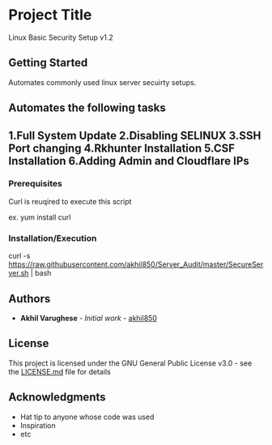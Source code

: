 # Project Title

Linux Basic Security Setup v1.2

## Getting Started

Automates commonly used linux server secuirty setups.

Automates the following tasks
-------------------------------------
1.Full System Update
2.Disabling SELINUX
3.SSH Port changing
4.Rkhunter Installation
5.CSF Installation
6.Adding Admin and Cloudflare IPs
-------------------------------------

### Prerequisites

Curl is reuqired to execute this script

ex. yum install curl

### Installation/Execution

curl -s https://raw.githubusercontent.com/akhil850/Server_Audit/master/SecureServer.sh | bash

## Authors

* **Akhil Varughese** - *Initial work* - [akhil850](https://github.com/akhil850/)

## License

This project is licensed under the GNU General Public License v3.0 - see the [LICENSE.md](LICENSE.md) file for details

## Acknowledgments

* Hat tip to anyone whose code was used
* Inspiration
* etc
